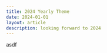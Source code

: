 ```yaml
---
title: 2024 Yearly Theme
date: 2024-01-01
layout: article
description: looking forward to 2024
---
```


asdf
